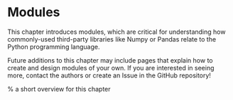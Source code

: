 # Modules

This chapter introduces modules, which are critical for understanding how commonly-used third-party libraries like Numpy or Pandas relate to the Python programming language.

Future additions to this chapter may include pages that explain how to create and design modules of your own. If you are interested in seeing more, contact the authors or create an Issue in the GitHub repository!

% a short overview for this chapter

